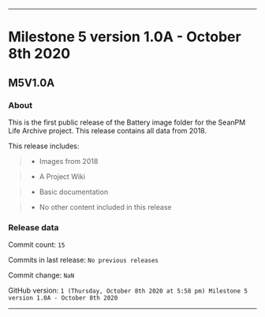 
***

# Milestone 5 version 1.0A - October 8th 2020

## M5V1.0A

### About

This is the first public release of the Battery image folder for the SeanPM Life Archive project. This release contains all data from 2018.

This release includes:

> * Images from 2018

> * A Project Wiki

> * Basic documentation

> * No other content included in this release

### Release data

Commit count: `15`

Commits in last release: `No previous releases`

Commit change: `NaN`

GitHub version: `1 (Thursday, October 8th 2020 at 5:58 pm) Milestone 5 version 1.0A - October 8th 2020`

***
